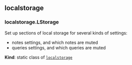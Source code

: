 <a name="module_localstorage"></a>

## localstorage
<a name="module_localstorage.LStorage"></a>

### localstorage.LStorage
Set up sections of local storage for several kinds of settings:

*   notes settings, and which notes are muted
*   queries settings, and which queries are muted

**Kind**: static class of [<code>localstorage</code>](#module_localstorage)  
